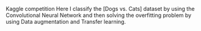 Kaggle competition
Here I classify the [Dogs vs. Cats] dataset by using the Convolutional Neural Network and then solving the overfitting problem by using Data augmentation
and Transfer learning.
